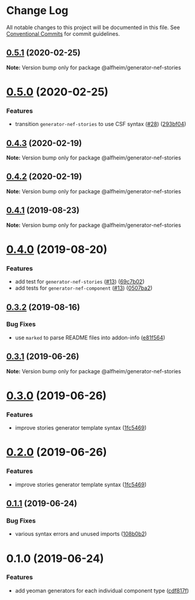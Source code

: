 # Change Log

All notable changes to this project will be documented in this file.
See [Conventional Commits](https://conventionalcommits.org) for commit guidelines.

## [0.5.1](https://github.com/Nasdaq/alfheim/compare/@alfheim/generator-nef-stories@0.5.0...@alfheim/generator-nef-stories@0.5.1) (2020-02-25)

**Note:** Version bump only for package @alfheim/generator-nef-stories





# [0.5.0](https://github.com/Nasdaq/alfheim/compare/@alfheim/generator-nef-stories@0.4.3...@alfheim/generator-nef-stories@0.5.0) (2020-02-25)


### Features

* transition `generator-nef-stories` to use CSF syntax ([#28](https://github.com/Nasdaq/alfheim/issues/28)) ([293bf04](https://github.com/Nasdaq/alfheim/commit/293bf04))





## [0.4.3](https://github.com/Nasdaq/alfheim/compare/@alfheim/generator-nef-stories@0.4.2...@alfheim/generator-nef-stories@0.4.3) (2020-02-19)

**Note:** Version bump only for package @alfheim/generator-nef-stories





## [0.4.2](https://github.com/Nasdaq/alfheim/compare/@alfheim/generator-nef-stories@0.4.1...@alfheim/generator-nef-stories@0.4.2) (2020-02-19)

**Note:** Version bump only for package @alfheim/generator-nef-stories





## [0.4.1](https://github.com/Nasdaq/alfheim/compare/@alfheim/generator-nef-stories@0.4.0...@alfheim/generator-nef-stories@0.4.1) (2019-08-23)

**Note:** Version bump only for package @alfheim/generator-nef-stories





# [0.4.0](https://github.com/Nasdaq/alfheim/compare/@alfheim/generator-nef-stories@0.3.2...@alfheim/generator-nef-stories@0.4.0) (2019-08-20)


### Features

* add test for `generator-nef-stories` ([#13](https://github.com/Nasdaq/alfheim/issues/13)) ([69c7b02](https://github.com/Nasdaq/alfheim/commit/69c7b02))
* add tests for `generator-nef-component` ([#13](https://github.com/Nasdaq/alfheim/issues/13)) ([0507ba2](https://github.com/Nasdaq/alfheim/commit/0507ba2))





## [0.3.2](https://github.com/Nasdaq/alfheim/compare/@alfheim/generator-nef-stories@0.3.1...@alfheim/generator-nef-stories@0.3.2) (2019-08-16)


### Bug Fixes

* use `marked` to parse README files into addon-info ([e81f564](https://github.com/Nasdaq/alfheim/commit/e81f564))





## [0.3.1](https://github.com/Nasdaq/alfheim/compare/@alfheim/generator-nef-stories@0.3.0...@alfheim/generator-nef-stories@0.3.1) (2019-06-26)

**Note:** Version bump only for package @alfheim/generator-nef-stories





# [0.3.0](https://github.com/Nasdaq/alfheim/compare/@alfheim/generator-nef-stories@0.1.1...@alfheim/generator-nef-stories@0.3.0) (2019-06-26)


### Features

* improve stories generator template syntax ([1fc5469](https://github.com/Nasdaq/alfheim/commit/1fc5469))





# [0.2.0](https://github.com/Nasdaq/alfheim/compare/@alfheim/generator-nef-stories@0.1.1...@alfheim/generator-nef-stories@0.2.0) (2019-06-26)


### Features

* improve stories generator template syntax ([1fc5469](https://github.com/Nasdaq/alfheim/commit/1fc5469))





## [0.1.1](https://github.com/Nasdaq/alfheim/compare/@alfheim/generator-nef-stories@0.1.0...@alfheim/generator-nef-stories@0.1.1) (2019-06-24)


### Bug Fixes

* various syntax errors and unused imports ([108b0b2](https://github.com/Nasdaq/alfheim/commit/108b0b2))





# 0.1.0 (2019-06-24)


### Features

* add yeoman generators for each individual component type ([cdf817f](https://github.com/Nasdaq/alfheim/commit/cdf817f))
